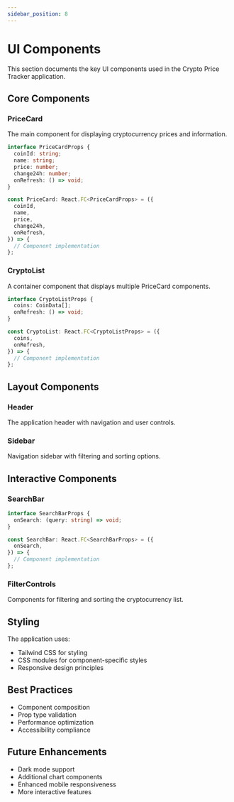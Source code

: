 ```yaml
---
sidebar_position: 8
---
```


# UI Components

This section documents the key UI components used in the Crypto Price Tracker application.

## Core Components

### PriceCard

The main component for displaying cryptocurrency prices and information.

```typescript
interface PriceCardProps {
  coinId: string;
  name: string;
  price: number;
  change24h: number;
  onRefresh: () => void;
}

const PriceCard: React.FC<PriceCardProps> = ({
  coinId,
  name,
  price,
  change24h,
  onRefresh,
}) => {
  // Component implementation
};
```

### CryptoList

A container component that displays multiple PriceCard components.

```typescript
interface CryptoListProps {
  coins: CoinData[];
  onRefresh: () => void;
}

const CryptoList: React.FC<CryptoListProps> = ({
  coins,
  onRefresh,
}) => {
  // Component implementation
};
```

## Layout Components

### Header

The application header with navigation and user controls.

### Sidebar

Navigation sidebar with filtering and sorting options.

## Interactive Components

### SearchBar

```typescript
interface SearchBarProps {
  onSearch: (query: string) => void;
}

const SearchBar: React.FC<SearchBarProps> = ({
  onSearch,
}) => {
  // Component implementation
};
```

### FilterControls

Components for filtering and sorting the cryptocurrency list.

## Styling

The application uses:

- Tailwind CSS for styling
- CSS modules for component-specific styles
- Responsive design principles

## Best Practices

- Component composition
- Prop type validation
- Performance optimization
- Accessibility compliance

## Future Enhancements

- Dark mode support
- Additional chart components
- Enhanced mobile responsiveness
- More interactive features 